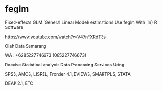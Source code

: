 # feglm
Fixed-effects GLM (General Linear Model) estimations Use feglm With (In) R Software

https://www.youtube.com/watch?v=V47nFXRdT3s

Olah Data Semarang

WA : +6285227746673 (085227746673)

Receive Statistical Analysis Data Processing Services Using

SPSS, AMOS, LISREL, Frontier 4.1, EVIEWS, SMARTPLS, STATA

DEAP 2.1, ETC
